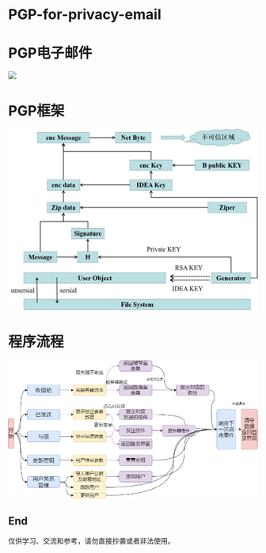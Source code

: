 # PGP-for-privacy-email
# PGP电子邮件
![](https://github.com/djh-sudo/PGP-for-privacy-email/blob/main/demo.gif)

# PGP框架
![](https://github.com/djh-sudo/PGP-for-privacy-email/blob/main/d1.png)

# 程序流程
![](https://github.com/djh-sudo/PGP-for-privacy-email/blob/main/2.png)

## End
仅供学习、交流和参考，请勿直接抄袭或者非法使用。
